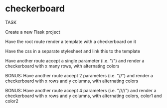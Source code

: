 # checkerboard


TASK

Create a new Flask project

Have the root route render a template with a checkerboard on it

Have the css in a separate stylesheet and link this to the template

Have another route accept a single parameter (i.e. "/<x>") and render a checkerboard with x many rows, with alternating colors

BONUS: Have another route accept 2 parameters (i.e. "/<x>/<y>") and render a checkerboard with x rows and y columns, with alternating colors

BONUS: Have another route accept 4 parameters (i.e. "/<x>/<y>/<color1>/<color2>") and render a checkerboard with x rows and y columns, with alternating colors, color1 and color2
